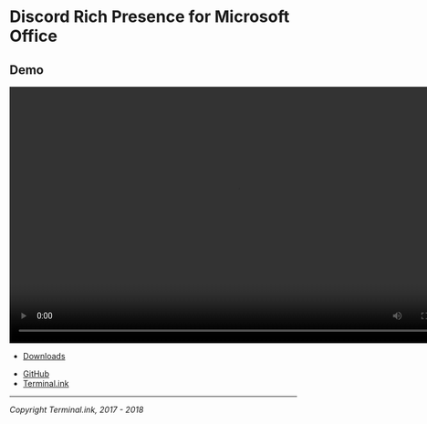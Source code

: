 <html>
    <body>
        <h1>Discord Rich Presence for Microsoft Office</h1>
        <h2>Demo</h2>
        <video width=800 height=450 controls>
            <source src="assets/video/PowerPointDemo.mp4">
        </video>
        <ul>
            <li><a href="https://github.com/Terminal/DiscordForOffice/releases">Downloads</a></li>
        </ul>
        <ul>
            <li><a href="https://github.com/terminal/DiscordForOffice">GitHub</a></li>
            <li><a href="https://terminal.ink/">Terminal.ink</a></li>
        </ul>
        <hr>
        <i>Copyright Terminal.ink, 2017 - 2018</i>
    </body>
</html>
